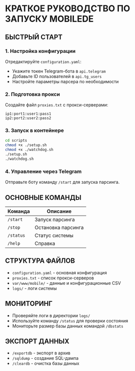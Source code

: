 # КРАТКОЕ РУКОВОДСТВО ПО ЗАПУСКУ MOBILEDE

## БЫСТРЫЙ СТАРТ

### 1. Настройка конфигурации
Отредактируйте `configuration.yaml`:
- Укажите токен Telegram-бота в `api.telegram`
- Добавьте ID пользователей в `api.tg_users`
- Настройте параметры парсера по необходимости

### 2. Подготовка прокси
Создайте файл `proxies.txt` с прокси-серверами:
```
ip1:port1:user1:pass1
ip2:port2:user2:pass2
```

### 3. Запуск в контейнере
```bash
cd scripts
chmod +x ./setup.sh
chmod +x ./watchdog.sh
./setup.sh
./watchdog.sh
```

### 4. Управление через Telegram
Отправьте боту команду `/start` для запуска парсинга.

## ОСНОВНЫЕ КОМАНДЫ

| Команда | Описание |
|---------|----------|
| `/start` | Запуск парсинга |
| `/stop` | Остановка парсинга |
| `/status` | Статус системы |
| `/help` | Справка |

## СТРУКТУРА ФАЙЛОВ

- `configuration.yaml` - основная конфигурация
- `proxies.txt` - список прокси-серверов
- `var/www/mobile/` - данные и конфигурационные CSV
- `logs/` - логи системы

## МОНИТОРИНГ

- Проверяйте логи в директории `logs/`
- Используйте команду `/status` для проверки состояния
- Мониторьте размер базы данных командой `/dbstats`

## ЭКСПОРТ ДАННЫХ

- `/exportdb` - экспорт в архив
- `/sqldump` - создание SQL-дампа
- `/cleardb` - очистка базы данных
